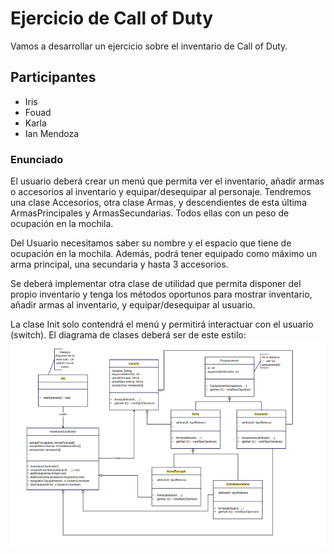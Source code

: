 # Ejercicio de Call of Duty
Vamos a desarrollar un ejercicio sobre el inventario de Call of Duty.

## Participantes
- Iris 
- Fouad
- Karla
- Ian Mendoza

### Enunciado
El usuario deberá crear un menú que permita ver el inventario, añadir armas o 
accesorios al inventario y equipar/desequipar al personaje.
Tendremos una clase Accesorios, otra clase Armas, y descendientes de esta última 
ArmasPrincipales y ArmasSecundarias. Todos ellas con un peso de ocupación en la 
mochila.

Del Usuario necesitamos saber su nombre y el espacio que tiene de ocupación en la 
mochila. Además, podrá tener equipado como máximo un arma principal, una 
secundaria y hasta 3 accesorios.

Se deberá implementar otra clase de utilidad que permita disponer del propio inventario 
y tenga los métodos oportunos para mostrar inventario, añadir armas al inventario, y 
equipar/desequipar al usuario.

La clase Init solo contendrá el menú y permitirá interactuar con el usuario (switch).
El diagrama de clases deberá ser de este estilo: 
![alt text](image.png)




